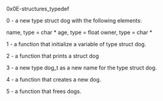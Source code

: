 0x0E-structures_typedef

0 - a new type struct dog with the following elements:

name, type = char *
age, type = float
owner, type = char *

1 - a function that initialize a variable of type struct dog.

2 - a function that prints a struct dog

3 - a new type dog_t as a new name for the type struct dog.

4 - a function that creates a new dog.

5 - a function that frees dogs.
